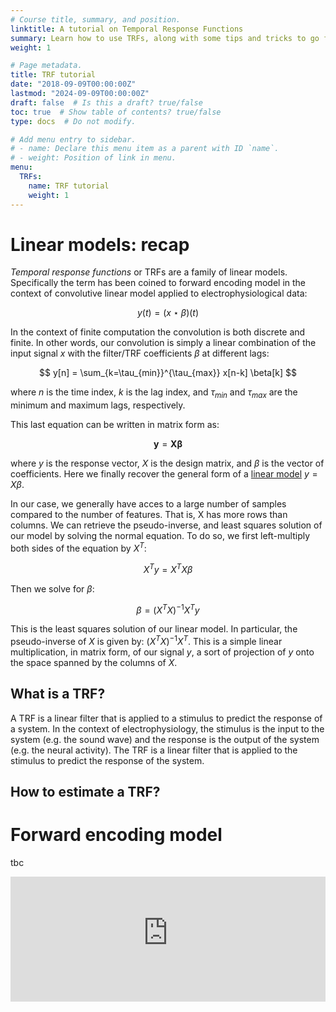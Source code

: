 ```yaml
---
# Course title, summary, and position.
linktitle: A tutorial on Temporal Response Functions
summary: Learn how to use TRFs, along with some tips and tricks to go further, and faster.
weight: 1

# Page metadata.
title: TRF tutorial
date: "2018-09-09T00:00:00Z"
lastmod: "2024-09-09T00:00:00Z"
draft: false  # Is this a draft? true/false
toc: true  # Show table of contents? true/false
type: docs  # Do not modify.

# Add menu entry to sidebar.
# - name: Declare this menu item as a parent with ID `name`.
# - weight: Position of link in menu.
menu:
  TRFs:
    name: TRF tutorial
    weight: 1
---
```


# Linear models: recap

_Temporal response functions_ or TRFs are a family of linear models. Specifically the term has been coined to forward encoding model in the context of convolutive linear model applied to electrophysiological data:

$$
y(t) = (x \star \beta) (t)
$$

In the context of finite computation the convolution is both discrete and finite. In other words, our convolution is simply a linear combination of the input signal $x$ with the filter/TRF coefficients $\beta$ at different lags:

$$
y[n] = \sum_{k=\tau_{min}}^{\tau_{max}} x[n-k] \beta[k]
$$

where $n$ is the time index, $k$ is the lag index, and $\tau_{min}$ and $\tau_{max}$ are the minimum and maximum lags, respectively.

This last equation can be written in matrix form as:

$$
\mathbf{y} = \mathbf{X} \mathbf{\beta}
$$

where $y$ is the response vector, $X$ is the design matrix, and $\beta$ is the vector of coefficients. Here we finally recover the general form of a [linear model](https://en.wikipedia.org/wiki/Linear_model) $y = X \beta$.

In our case, we generally have acces to a large number of samples compared to the number of features. That is, X has more rows than columns. We can retrieve the pseudo-inverse, and least squares solution of our model by solving the normal equation. To do so, we first left-multiply both sides of the equation by $X^T$:

$$
X^T y = X^T X \beta
$$

Then we solve for $\beta$:

$$
\beta = (X^T X)^{-1} X^T y
$$

This is the least squares solution of our linear model. In particular, the pseudo-inverse of $X$ is given by: $(X^T X)^{-1} X^T$. This is a simple linear multiplication, in matrix form, of our signal $y$, a sort of projection of $y$ onto the space spanned by the columns of $X$.

## What is a TRF?

A TRF is a linear filter that is applied to a stimulus to predict the response of a system. In the context of electrophysiology, the stimulus is the input to the system (e.g. the sound wave) and the response is the output of the system (e.g. the neural activity). The TRF is a linear filter that is applied to the stimulus to predict the response of the system.

## How to estimate a TRF?

# Forward encoding model

tbc

<iframe src="https://hugow.pythonanywhere.com/" onload='javascript:(function(o){o.style.height=o.contentWindow.document.body.scrollHeight+"px";}(this));' style="height:200px;width:100%;border:none;overflow:hidden;"></iframe>
